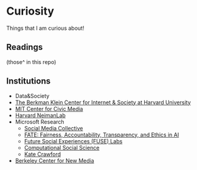 # Curiosity
Things that I am curious about!

## Readings
(those^ in this repo)

## Institutions
- Data&Society
- [The Berkman Klein Center for Internet & Society at Harvard University](https://cyber.harvard.edu/)
- [MIT Center for Civic Media](https://civic.mit.edu/)
- [Harvard NeimanLab](http://www.niemanlab.org/)
- Microsoft Research
  - [Social Media Collective](https://www.microsoft.com/en-us/research/group/social-media-collective/)
  - [FATE: Fairness, Accountability, Transparency, and Ethics in AI](https://www.microsoft.com/en-us/research/group/fate/)
  - [Future Social Experiences (FUSE) Labs](https://www.microsoft.com/en-us/research/group/future-social-experiences-fuse-labs/)
  - [Computational Social Science](https://www.microsoft.com/en-us/research/group/computational-social-science/)
  - [Kate Crawford](https://www.microsoft.com/en-us/research/people/kate/)
- [Berkeley Center for New Media](http://bcnm.berkeley.edu/)
